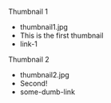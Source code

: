 Thumbnail 1

* thumbnail1.jpg
* This is the first thumbnail
* link-1

Thumbnail 2

* thumbnail2.jpg
* Second!
* some-dumb-link